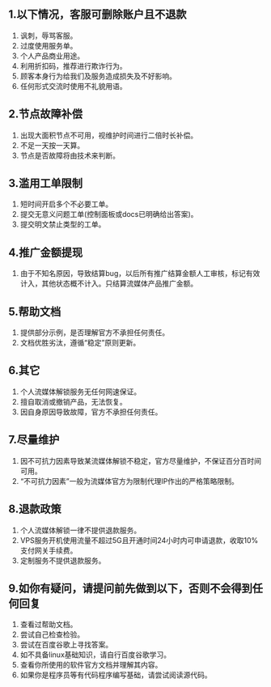 ## 1.以下情况，客服可删除账户且不退款
1. 讽刺，辱骂客服。
2. 过度使用服务单。
3. 个人产品商业用途。
4. 利用折扣码，推荐进行欺诈行为。
5. 顾客本身行为给我们及服务造成损失及不好影响。
6. 任何形式交流时使用不礼貌用语。

## 2.节点故障补偿
1. 出现大面积节点不可用，视维护时间进行二倍时长补偿。
2. 不足一天按一天算。
3. 节点是否故障将由技术来判断。

## 3.滥用工单限制
1. 短时间开启多个不必要工单。
2. 提交无意义问题工单(控制面板或docs已明确给出答案)。
3. 提交明文禁止类型的工单。

## 4.推广金额提现
1. 由于不知名原因，导致结算bug，以后所有推广结算金额人工审核，标记有效计入，其他状态概不计入。只结算流媒体产品推广金额。

## 5.帮助文档
1. 提供部分示例，是否理解官方不承担任何责任。
2. 文档优胜劣汰，遵循“稳定”原则更新。

## 6.其它
1. 个人流媒体解锁服务无任何网速保证。
2. 擅自取消或撤销产品，无法恢复。
3. 因自身原因导致故障，官方不承担任何责任。

## 7.尽量维护
1. 因不可抗力因素导致某流媒体解锁不稳定，官方尽量维护，不保证百分百时间可用。
2. “不可抗力因素”一般为流媒体官方为限制代理IP作出的严格策略限制。

## 8.退款政策
1. 个人流媒体解锁一律不提供退款服务。
2. VPS服务开机使用流量不超过5G且开通时间24小时内可申请退款，收取10%支付网关手续费。
3. 定制服务不提供退款服务。

## 9.如你有疑问，请提问前先做到以下，否则不会得到任何回复
1. 查看过帮助文档。
2. 尝试自己检查检验。
3. 尝试在百度谷歌上寻找答案。
4. 如不具备linux基础知识，请自行百度谷歌学习。
5. 查看你所使用的软件官方文档并理解其内容。
6. 如果你是程序员等有代码程序编写基础，请尝试阅读源代码。
